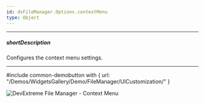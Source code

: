 ```yaml
---
id: dxFileManager.Options.contextMenu
type: Object
---
```

---
##### shortDescription
Configures the context menu settings.

---

#include common-demobutton with {
    url: "/Demos/WidgetsGallery/Demo/FileManager/UICustomization/"
}

![DevExtreme File Manager - Context Menu](/Content/images/doc/19_2/FileManager/context-menu.png)